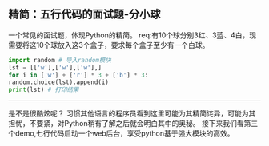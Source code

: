 ## 精简：五行代码的面试题-分小球
一个常见的面试题，体现Python的精简。
req:有10个球分别3红、3蓝、4白，现需要将这10个球放入这3个盒子，要求每个盒子至少有一个白球。
```python
import random # 导入random模块
lst = [['w'],['w'],['w'],]
for i in ['w'] + ['r'] * 3 + ['b'] * 3:
random.choice(lst).append(i)
print(lst) # 打印结果
```
---
是不是很酷炫呢？
习惯其他语言的程序员看到这里可能为其精简诧异，可能为其担忧，不要紧，对Python稍有了解之后就会明白其中的奥秘。
接下来我们看第三个demo,七行代码启动一个web后台，享受python基于强大模块的高效。